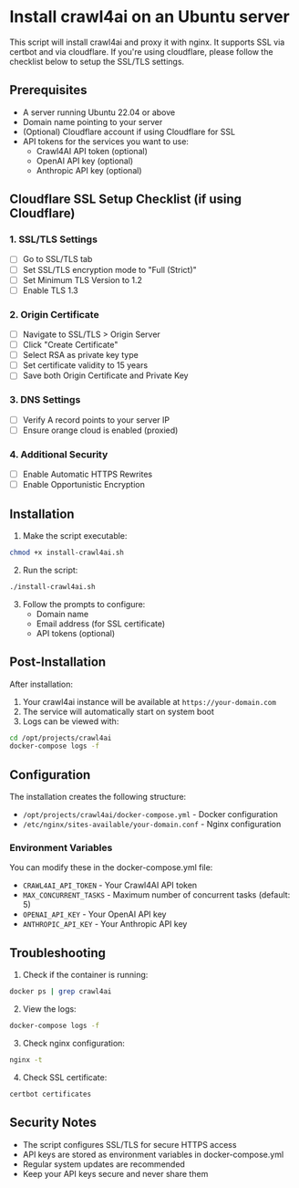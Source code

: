 # Install crawl4ai on an Ubuntu server

This script will install crawl4ai and proxy it with nginx. It supports SSL via certbot and via cloudflare. If you're using cloudflare, please follow the checklist below to setup the SSL/TLS settings.

## Prerequisites

- A server running Ubuntu 22.04 or above
- Domain name pointing to your server
- (Optional) Cloudflare account if using Cloudflare for SSL
- API tokens for the services you want to use:
  - Crawl4AI API token (optional)
  - OpenAI API key (optional)
  - Anthropic API key (optional)

## Cloudflare SSL Setup Checklist (if using Cloudflare)

### 1. SSL/TLS Settings

- [ ] Go to SSL/TLS tab
- [ ] Set SSL/TLS encryption mode to "Full (Strict)"
- [ ] Set Minimum TLS Version to 1.2
- [ ] Enable TLS 1.3

### 2. Origin Certificate

- [ ] Navigate to SSL/TLS > Origin Server
- [ ] Click "Create Certificate"
- [ ] Select RSA as private key type
- [ ] Set certificate validity to 15 years
- [ ] Save both Origin Certificate and Private Key

### 3. DNS Settings

- [ ] Verify A record points to your server IP
- [ ] Ensure orange cloud is enabled (proxied)

### 4. Additional Security

- [ ] Enable Automatic HTTPS Rewrites
- [ ] Enable Opportunistic Encryption

## Installation

1. Make the script executable:

```bash
chmod +x install-crawl4ai.sh
```

2. Run the script:

```bash
./install-crawl4ai.sh
```

3. Follow the prompts to configure:
   - Domain name
   - Email address (for SSL certificate)
   - API tokens (optional)

## Post-Installation

After installation:

1. Your crawl4ai instance will be available at `https://your-domain.com`
2. The service will automatically start on system boot
3. Logs can be viewed with:

```bash
cd /opt/projects/crawl4ai
docker-compose logs -f
```

## Configuration

The installation creates the following structure:

- `/opt/projects/crawl4ai/docker-compose.yml` - Docker configuration
- `/etc/nginx/sites-available/your-domain.conf` - Nginx configuration

### Environment Variables

You can modify these in the docker-compose.yml file:

- `CRAWL4AI_API_TOKEN` - Your Crawl4AI API token
- `MAX_CONCURRENT_TASKS` - Maximum number of concurrent tasks (default: 5)
- `OPENAI_API_KEY` - Your OpenAI API key
- `ANTHROPIC_API_KEY` - Your Anthropic API key

## Troubleshooting

1. Check if the container is running:

```bash
docker ps | grep crawl4ai
```

2. View the logs:

```bash
docker-compose logs -f
```

3. Check nginx configuration:

```bash
nginx -t
```

4. Check SSL certificate:

```bash
certbot certificates
```

## Security Notes

- The script configures SSL/TLS for secure HTTPS access
- API keys are stored as environment variables in docker-compose.yml
- Regular system updates are recommended
- Keep your API keys secure and never share them
